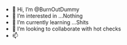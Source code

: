 - 👋 Hi, I’m @BurnOutDummy
- 👀 I’m interested in ...Nothing
- 🌱 I’m currently learning ...Shits
- 💞️ I’m looking to collaborate with hot checks
- 📫 

<!---
BurnOutDummy/BurnOutDummy is a ✨ special ✨ repository because its `README.md` (this file) appears on your GitHub profile.
You can click the Preview link to take a look at your changes.
--->
